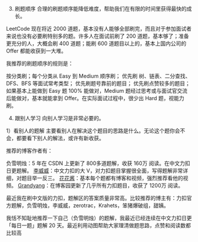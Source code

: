 3. 刷题顺序
合理的刷题顺序能降低难度，帮助我们在有限的时间里获得最快的成长。

LeetCode 现在将近 2000 道题，基本没有人能够全部刷完，而且对于参加面试者来说也没有必要刷特别多的题。许多人在面试前刷了 200 道题，基本够了；准备更充分的人，大概会刷 400 道题；能刷 600 道题目以上的，基本上国内公司的 Offer 都能收获到一大堆。

我推荐的刷题顺序的规则是：

按分类刷；每个分类从 Easy 到 Medium 顺序刷；
优先刷 树、链表、二分查找、DFS、BFS 等面试常考类型；
优先刷题号靠前的题目；
优先刷点赞较多的题目；
如果基本上能做到 Easy 题 100% 能做对，Medium 题经过思考或与面试官交流后能做对，基本就能拿到 Offer。在实际面试过程中，很少出 Hard 题，视能力刷。

4. 跟别人学习
向别人学习是非常必要的。

1）看别人的题解
主要看别人在解决这个题目的思路是什么。无论这个题你会不会，都要看下别人的解法，或许有新收获。

推荐的博客作者有：

负雪明烛：5 年在 CSDN 上更新了 800多道题解，收获 160万 阅读。在中文力扣日更题解。
[李威威](https://liweiwei1419.gitee.io/leetcode-algo/)：中文力扣的大 V，对力扣题目掌握很全面，写得题解非常详细，对题目举一反三。
[花花酱](https://zxi.mytechroad.com/blog/)：基本每个题都有博客和视频，强烈推荐看他的视频。
[Grandyang](https://www.cnblogs.com/grandyang/)：在博客园更新了几乎所有力扣题目，收获了 1200万 阅读。


​	最近我在刷中文版的力扣，题解区的答案质量非常高。比较推荐的博主有：力扣官方题解，负雪明烛，李威威，zerotrac，Krahets，笨猪爆破组，甜姨。

我恬不知耻地推荐一下自己（负雪明烛）的题解，我最近已经连续在中文力扣日更「每日一题」题解 20 天。最近利用动图帮助大家理清做题思路，点赞和阅读数都比较高